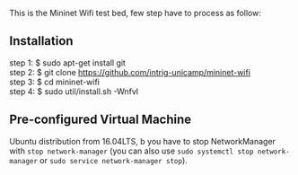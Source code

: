 This is the Mininet Wifi test bed, few step have to process as follow:
## Installation
step 1: $ sudo apt-get install git  
step 2: $ git clone https://github.com/intrig-unicamp/mininet-wifi  
step 3: $ cd mininet-wifi  
step 4: $ sudo util/install.sh -Wnfvl 

## Pre-configured Virtual Machine
Ubuntu distribution from 16.04LTS, b
you have to stop NetworkManager with `stop network-manager` (you can also use `sudo systemctl stop network-manager` or `sudo service network-manager stop`).

